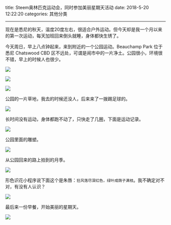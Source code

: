 title: Steem奥林匹克运动会，同时参加美丽星期天活动
date: 2018-5-20 12:22:20
categories: 其他分类

---


现在是悉尼的秋天，温度20度左右，很适合户外运动。但今天却是我一个月以来的第一次运动，每天加班回来倒头就睡，身体都快生锈了。

<!--more-->

今天周日，早上八点钟起来，来到附近的一个公园运动。Beauchamp Park 位于悉尼 Chatswood CBD 区不远处，可谓是闹市中的一片净土。公园很小，环境很不错，早上的时候人也很少。

![](https://steemitimages.com/DQmc58ixzmY3fxrbSCBEkAAwF3TEJkCBz7gPnFMjGEC584m/IMG_E5423.JPG)

![](https://steemitimages.com/DQmUdRuFqLJjRK98rXvKJoVr5qJCb9XXw9EHQXnctaJpV7m/IMG_E5420.JPG)

![](https://steemitimages.com/DQmYv987XPxUQ1nywLN2iZ8oKN56p416cnhvM93uuKQeMTd/IMG_E5417.JPG)

公园的一片草地，我去的时候还没人，后来来了一拨踢足球的。

![](https://steemitimages.com/DQmPe59Uy1dNS8x4bBDrVqtxJgtLcysUC92tiaa3axet5UZ/IMG_E5421.JPG)

长时间没有运动，身体都跑不动了，只快走了几圈，下面是运动记录。

![](https://steemitimages.com/DQmTk7acxWjdtXo37gvCgZLtKzL2ULdUgCYsqfTVx55bWXN/IMG_E5432.JPG)

公园里面的雕塑。

![](https://steemitimages.com/DQmRd766fSHDcLRtTWkp5gGzEJB3xQeHVwe9PQPFW4SpUkn/IMG_E5427.JPG)

从公园回来的路上拍到的月季。

![](https://steemitimages.com/DQmTTqsXgKcNZPCW3t4oXaE2DmcdPJcBr9zHKJfkrewkVWZ/IMG_5425.JPG)

形色识花小程序说下面这个是朱唇：`狂风落尽深红色，绿叶成荫子满枝`。我不确定对不对，有没有人认识？

![](https://steemitimages.com/DQmNqKUyiA7dwZpAD1YRADJy7WNRHAmUQ8qWts3LTySRTkX/IMG_5426.JPG)

最后来一份早餐，开始美丽的星期天。

![](https://steemitimages.com/DQmNUaTtb2j7S33hAg74p3d4mKjxWQkRrdG8w3TNowvSGEc/IMG_E5431.JPG)
